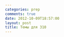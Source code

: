 ```yaml
---
categories: prep
comments: true
date: 2012-10-09T18:57:00
layout: post
title: Темы для 310
---
```


